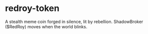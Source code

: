 # redroy-token
A stealth meme coin forged in silence, lit by rebellion. ShadowBroker ($RedRoy) moves when the world blinks.
